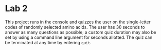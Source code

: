 # Lab 2

This project runs in the console and quizzes the user on the single-letter codes of randomly selected amino acids. The user has 30 seconds to answer as many questions as possible; a custom quiz duration may also be set by using a command line argument for seconds allotted. The quiz can be terminated at any time by entering `quit`. 
